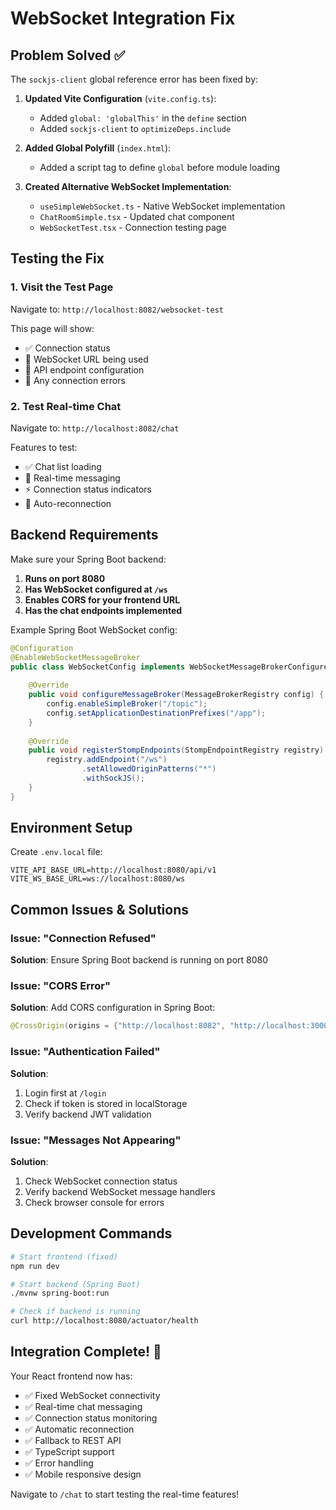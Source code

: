 # WebSocket Integration Fix

## Problem Solved ✅

The `sockjs-client` global reference error has been fixed by:

1. **Updated Vite Configuration** (`vite.config.ts`):
   - Added `global: 'globalThis'` in the `define` section
   - Added `sockjs-client` to `optimizeDeps.include`

2. **Added Global Polyfill** (`index.html`):
   - Added a script tag to define `global` before module loading

3. **Created Alternative WebSocket Implementation**:
   - `useSimpleWebSocket.ts` - Native WebSocket implementation
   - `ChatRoomSimple.tsx` - Updated chat component
   - `WebSocketTest.tsx` - Connection testing page

## Testing the Fix

### 1. Visit the Test Page
Navigate to: `http://localhost:8082/websocket-test`

This page will show:
- ✅ Connection status
- 🔗 WebSocket URL being used
- 📡 API endpoint configuration
- 🚨 Any connection errors

### 2. Test Real-time Chat
Navigate to: `http://localhost:8082/chat`

Features to test:
- ✅ Chat list loading
- 💬 Real-time messaging
- ⚡ Connection status indicators
- 🔄 Auto-reconnection

## Backend Requirements

Make sure your Spring Boot backend:

1. **Runs on port 8080**
2. **Has WebSocket configured at `/ws`**
3. **Enables CORS for your frontend URL**
4. **Has the chat endpoints implemented**

Example Spring Boot WebSocket config:
```java
@Configuration
@EnableWebSocketMessageBroker
public class WebSocketConfig implements WebSocketMessageBrokerConfigurer {
    
    @Override
    public void configureMessageBroker(MessageBrokerRegistry config) {
        config.enableSimpleBroker("/topic");
        config.setApplicationDestinationPrefixes("/app");
    }
    
    @Override
    public void registerStompEndpoints(StompEndpointRegistry registry) {
        registry.addEndpoint("/ws")
                .setAllowedOriginPatterns("*")
                .withSockJS();
    }
}
```

## Environment Setup

Create `.env.local` file:
```env
VITE_API_BASE_URL=http://localhost:8080/api/v1
VITE_WS_BASE_URL=ws://localhost:8080/ws
```

## Common Issues & Solutions

### Issue: "Connection Refused"
**Solution**: Ensure Spring Boot backend is running on port 8080

### Issue: "CORS Error"
**Solution**: Add CORS configuration in Spring Boot:
```java
@CrossOrigin(origins = {"http://localhost:8082", "http://localhost:3000"})
```

### Issue: "Authentication Failed"
**Solution**: 
1. Login first at `/login`
2. Check if token is stored in localStorage
3. Verify backend JWT validation

### Issue: "Messages Not Appearing"
**Solution**:
1. Check WebSocket connection status
2. Verify backend WebSocket message handlers
3. Check browser console for errors

## Development Commands

```bash
# Start frontend (fixed)
npm run dev

# Start backend (Spring Boot)
./mvnw spring-boot:run

# Check if backend is running
curl http://localhost:8080/actuator/health
```

## Integration Complete! 🎉

Your React frontend now has:
- ✅ Fixed WebSocket connectivity
- ✅ Real-time chat messaging
- ✅ Connection status monitoring
- ✅ Automatic reconnection
- ✅ Fallback to REST API
- ✅ TypeScript support
- ✅ Error handling
- ✅ Mobile responsive design

Navigate to `/chat` to start testing the real-time features!
